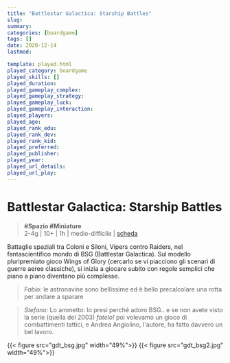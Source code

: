 ```yaml
---
title: "Battlestar Galactica: Starship Battles"
slug: 
summary: 
categories: [boardgame]
tags: []
date: 2020-12-14
lastmod: 

template: played.html
played_category: boardgame
played_skills: []
played_duration: 
played_gameplay_complex: 
played_gameplay_strategy: 
played_gameplay_luck: 
played_gameplay_interaction: 
played_players: 
played_age: 
played_rank_edu: 
played_rank_dev: 
played_rank_kid: 
played_preferred: 
played_publisher: 
played_year: 
played_url_details: 
played_url_play: 
---
```


# Battlestar Galactica: Starship Battles
> **#Spazio #Miniature**         
> 2-4g | 10+ | 1h | medio-difficile | [scheda](https://www.boardgamegeek.com/boardgame/250821/battlestar-galactica-starship-battles-starter-set)  

Battaglie spaziali tra Coloni e Siloni, Vipers contro Raiders, nel fantascientifico mondo di BSG (Battlestar Galactica).
Sul modello pluripremiato gioco Wings of Glory (cercarlo se vi piacciono gli scenari di guerre aeree classiche), si inizia a giocare subito con regole semplici che piano a piano diventano più complesse.  

> *Fabio:*
> le astronavine sono bellissime ed è bello precalcolare una rotta per andare a sparare

> *Stefano:*
> Lo ammetto: lo presi perché adoro BSG.. e se non avete visto la serie (quella del 2003) *fatelo!* poi volevamo un gioco di combattimenti tattici, e Andrea Angiolino, l'autore, ha fatto davvero un bel lavoro.

{{< figure src="gdt_bsg.jpg" width="49%">}}
{{< figure src="gdt_bsg2.jpg" width="49%">}}

